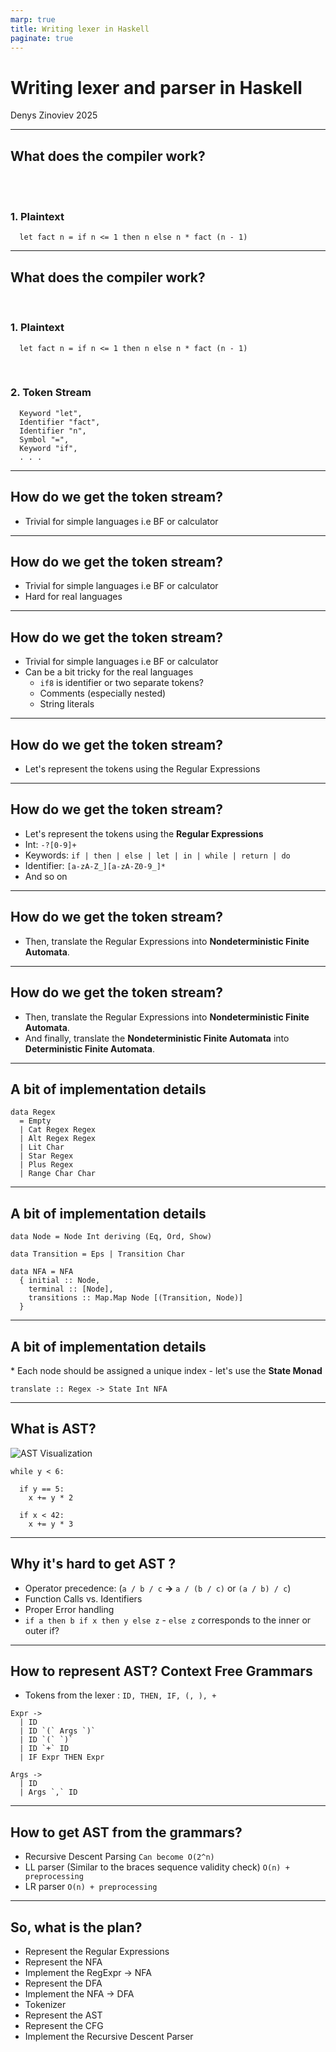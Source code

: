 ```yaml
---
marp: true
title: Writing lexer in Haskell
paginate: true
---
```


# Writing lexer and parser in Haskell

Denys Zinoviev 2025

---

## What does the compiler work?

<br>
<br>

### 1. Plaintext


```
  let fact n = if n <= 1 then n else n * fact (n - 1)
```

---

## What does the compiler work?

<br>

### 1. Plaintext

```
  let fact n = if n <= 1 then n else n * fact (n - 1)
```
<br>

### 2. Token Stream

```
  Keyword "let", 
  Identifier "fact", 
  Identifier "n", 
  Symbol "=", 
  Keyword "if", 
  . . . 
```

--- 

## How do we get the token stream?

- Trivial for simple languages i.e BF or calculator

--- 

## How do we get the token stream?

- Trivial for simple languages i.e BF or calculator
- Hard for real languages

--- 

## How do we get the token stream?

- Trivial for simple languages i.e BF or calculator
- Can be a bit tricky for the real languages
  - ```if8``` is identifier or two separate tokens?
  - Comments (especially nested)
  - String literals

--- 

## How do we get the token stream?

- Let's represent the tokens using the Regular Expressions

--- 

## How do we get the token stream?

- Let's represent the tokens using the **Regular Expressions**
- Int: `-?[0-9]+`
- Keywords: `if | then | else | let | in | while | return | do`
- Identifier: `[a-zA-Z_][a-zA-Z0-9_]*`
- And so on

--- 

## How do we get the token stream?

- Then, translate the Regular Expressions into **Nondeterministic Finite Automata**.

--- 

## How do we get the token stream?

- Then, translate the Regular Expressions into **Nondeterministic Finite Automata**.
- And finally, translate the **Nondeterministic Finite Automata** into **Deterministic Finite Automata**.

--- 

## A bit of implementation details

```
data Regex
  = Empty
  | Cat Regex Regex
  | Alt Regex Regex
  | Lit Char
  | Star Regex
  | Plus Regex
  | Range Char Char
```

--- 

## A bit of implementation details

```
data Node = Node Int deriving (Eq, Ord, Show)

data Transition = Eps | Transition Char

data NFA = NFA
  { initial :: Node,
    terminal :: [Node],
    transitions :: Map.Map Node [(Transition, Node)]
  }
```

--- 

<!-- ## A bit of implementation details

```
data DFA = Todo
```

---  -->

## A bit of implementation details

\* Each node should be assigned a unique index - let's use the **State Monad**

```
translate :: Regex -> State Int NFA
```

--- 

## What is AST?

![AST Visualization](https://miro.medium.com/v2/da:true/resize:fit:590/1*ycPVT_gulRmaw73TX-On0w.gif)

```
while y < 6:

  if y == 5: 
    x += y * 2
  
  if x < 42: 
    x += y * 3
```

---

## Why it's hard to get AST ?

- Operator precedence: (`a / b / c` **->** `a / (b / c)` or `(a / b) / c`)
- Function Calls vs. Identifiers
- Proper Error handling 
- `if a then b if x then y else z` - `else z` corresponds to the inner or outer if?

--- 

## How to represent AST? Context Free Grammars

* Tokens from the lexer : `ID, THEN, IF, (, ), +`
```
Expr -> 
  | ID
  | ID `(` Args `)`
  | ID `(` `)`
  | ID `+` ID 
  | IF Expr THEN Expr  

Args -> 
  | ID
  | Args `,` ID
```
 
---

## How to get AST from the grammars? 

- Recursive Descent Parsing `Can become O(2^n)`
- LL parser (Similar to the braces sequence validity check) `O(n) + preprocessing`
- LR parser `O(n) + preprocessing`

--- 

## So, what is the plan?

- Represent the Regular Expressions
- Represent the NFA
- Implement the RegExpr -> NFA
- Represent the DFA
- Implement the NFA -> DFA
- Tokenizer
- Represent the AST
- Represent the CFG
- Implement the Recursive Descent Parser



